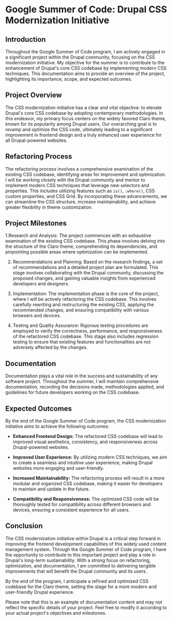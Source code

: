 # Google Summer of Code: Drupal CSS Modernization Initiative

## Introduction

Throughout the Google Summer of Code program, I am actively engaged in a significant project within the Drupal community, focusing on the CSS modernization initiative. My objective for the summer is to contribute to the enhancement of Drupal's core CSS codebase by implementing modern CSS techniques. This documentation aims to provide an overview of the project, highlighting its importance, scope, and expected outcomes.

## Project Overview

The CSS modernization initiative has a clear and vital objective: to elevate Drupal's core CSS codebase by adopting contemporary methodologies. In this endeavor, my primary focus centers on the widely favored Claro theme, known for its popularity among Drupal users. Our overarching goal is to revamp and optimize the CSS code, ultimately leading to a significant improvement in frontend design and a truly enhanced user experience for all Drupal-powered websites.

## Refactoring Process

The refactoring process involves a comprehensive examination of the existing CSS codebase, identifying areas for improvement and optimization. I will be working closely with the Drupal community and mentor to implement modern CSS techniques that leverage new selectors and properties. This includes utilizing features such as `is()`, `:where()`, CSS custom properties, and CSS Grid. By incorporating these advancements, we can streamline the CSS structure, increase maintainability, and achieve greater flexibility in theme customization.

## Project Milestones

1.Research and Analysis: The project commences with an exhaustive examination of the existing CSS codebase. This phase involves delving into the structure of the Claro theme, comprehending its dependencies, and pinpointing possible areas where optimization can be implemented.

2. Recommendations and Planning: Based on the research findings, a set of recommendations and a detailed project plan are formulated. This stage involves collaborating with the Drupal community, discussing the proposed changes, and gaining valuable insights from experienced developers and designers.

3. Implementation: The implementation phase is the core of the project, where I will be actively refactoring the CSS codebase. This involves carefully rewriting and restructuring the existing CSS, applying the recommended changes, and ensuring compatibility with various browsers and devices.

4. Testing and Quality Assurance: Rigorous testing procedures are employed to verify the correctness, performance, and responsiveness of the refactored CSS codebase. This stage also includes regression testing to ensure that existing features and functionalities are not adversely affected by the changes.

## Documentation

Documentation plays a vital role in the success and sustainability of any software project. Throughout the summer, I will maintain comprehensive documentation, recording the decisions made, methodologies applied, and guidelines for future developers working on the CSS codebase.

## Expected Outcomes

By the end of the Google Summer of Code program, the CSS modernization initiative aims to achieve the following outcomes:

- **Enhanced Frontend Design:** The refactored CSS codebase will lead to improved visual aesthetics, consistency, and responsiveness across Drupal-powered websites.

- **Improved User Experience:** By utilizing modern CSS techniques, we aim to create a seamless and intuitive user experience, making Drupal websites more engaging and user-friendly.

- **Increased Maintainability:** The refactoring process will result in a more modular and organized CSS codebase, making it easier for developers to maintain and update in the future.

- **Compatibility and Responsiveness:** The optimized CSS code will be thoroughly tested for compatibility across different browsers and devices, ensuring a consistent experience for all users.

## Conclusion

The CSS modernization initiative within Drupal is a critical step forward in improving the frontend development capabilities of this widely used content management system. Through the Google Summer of Code program, I have the opportunity to contribute to this important project and play a role in Drupal's long-term sustainability. With a strong focus on refactoring, optimization, and documentation, I am committed to delivering tangible improvements that will benefit the Drupal community and its users.

By the end of the program, I anticipate a refined and optimized CSS codebase for the Claro theme, setting the stage for a more modern and user-friendly Drupal experience.

Please note that this is an example of documentation content and may not reflect the specific details of your project. Feel free to modify it according to your actual project's objectives and milestones.

